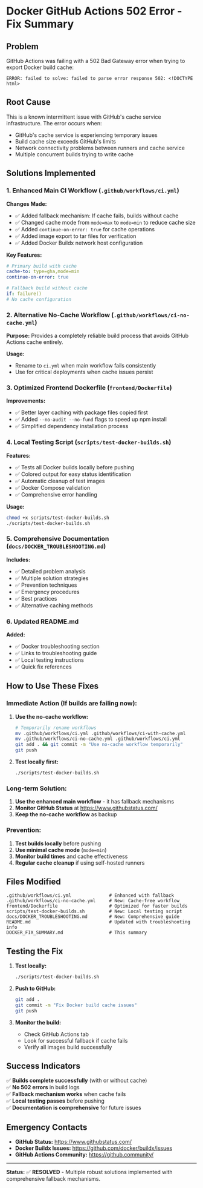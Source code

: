 # Docker GitHub Actions 502 Error - Fix Summary

## Problem
GitHub Actions was failing with a 502 Bad Gateway error when trying to export Docker build cache:

```
ERROR: failed to solve: failed to parse error response 502: <!DOCTYPE html>
```

## Root Cause
This is a known intermittent issue with GitHub's cache service infrastructure. The error occurs when:
- GitHub's cache service is experiencing temporary issues
- Build cache size exceeds GitHub's limits
- Network connectivity problems between runners and cache service
- Multiple concurrent builds trying to write cache

## Solutions Implemented

### 1. Enhanced Main CI Workflow (`.github/workflows/ci.yml`)

**Changes Made:**
- ✅ Added fallback mechanism: If cache fails, builds without cache
- ✅ Changed cache mode from `mode=max` to `mode=min` to reduce cache size
- ✅ Added `continue-on-error: true` for cache operations
- ✅ Added image export to tar files for verification
- ✅ Added Docker Buildx network host configuration

**Key Features:**
```yaml
# Primary build with cache
cache-to: type=gha,mode=min
continue-on-error: true

# Fallback build without cache
if: failure()
# No cache configuration
```

### 2. Alternative No-Cache Workflow (`.github/workflows/ci-no-cache.yml`)

**Purpose:** Provides a completely reliable build process that avoids GitHub Actions cache entirely.

**Usage:** 
- Rename to `ci.yml` when main workflow fails consistently
- Use for critical deployments when cache issues persist

### 3. Optimized Frontend Dockerfile (`frontend/Dockerfile`)

**Improvements:**
- ✅ Better layer caching with package files copied first
- ✅ Added `--no-audit --no-fund` flags to speed up npm install
- ✅ Simplified dependency installation process

### 4. Local Testing Script (`scripts/test-docker-builds.sh`)

**Features:**
- ✅ Tests all Docker builds locally before pushing
- ✅ Colored output for easy status identification
- ✅ Automatic cleanup of test images
- ✅ Docker Compose validation
- ✅ Comprehensive error handling

**Usage:**
```bash
chmod +x scripts/test-docker-builds.sh
./scripts/test-docker-builds.sh
```

### 5. Comprehensive Documentation (`docs/DOCKER_TROUBLESHOOTING.md`)

**Includes:**
- ✅ Detailed problem analysis
- ✅ Multiple solution strategies
- ✅ Prevention techniques
- ✅ Emergency procedures
- ✅ Best practices
- ✅ Alternative caching methods

### 6. Updated README.md

**Added:**
- ✅ Docker troubleshooting section
- ✅ Links to troubleshooting guide
- ✅ Local testing instructions
- ✅ Quick fix references

## How to Use These Fixes

### Immediate Action (If builds are failing now):
1. **Use the no-cache workflow:**
   ```bash
   # Temporarily rename workflows
   mv .github/workflows/ci.yml .github/workflows/ci-with-cache.yml
   mv .github/workflows/ci-no-cache.yml .github/workflows/ci.yml
   git add . && git commit -m "Use no-cache workflow temporarily"
   git push
   ```

2. **Test locally first:**
   ```bash
   ./scripts/test-docker-builds.sh
   ```

### Long-term Solution:
1. **Use the enhanced main workflow** - it has fallback mechanisms
2. **Monitor GitHub Status** at https://www.githubstatus.com/
3. **Keep the no-cache workflow** as backup

### Prevention:
1. **Test builds locally** before pushing
2. **Use minimal cache mode** (`mode=min`)
3. **Monitor build times** and cache effectiveness
4. **Regular cache cleanup** if using self-hosted runners

## Files Modified

```
.github/workflows/ci.yml              # Enhanced with fallback
.github/workflows/ci-no-cache.yml     # New: Cache-free workflow
frontend/Dockerfile                   # Optimized for faster builds
scripts/test-docker-builds.sh         # New: Local testing script
docs/DOCKER_TROUBLESHOOTING.md        # New: Comprehensive guide
README.md                             # Updated with troubleshooting info
DOCKER_FIX_SUMMARY.md                 # This summary
```

## Testing the Fix

1. **Test locally:**
   ```bash
   ./scripts/test-docker-builds.sh
   ```

2. **Push to GitHub:**
   ```bash
   git add .
   git commit -m "Fix Docker build cache issues"
   git push
   ```

3. **Monitor the build:**
   - Check GitHub Actions tab
   - Look for successful fallback if cache fails
   - Verify all images build successfully

## Success Indicators

✅ **Builds complete successfully** (with or without cache)  
✅ **No 502 errors** in build logs  
✅ **Fallback mechanism works** when cache fails  
✅ **Local testing passes** before pushing  
✅ **Documentation is comprehensive** for future issues  

## Emergency Contacts

- **GitHub Status:** https://www.githubstatus.com/
- **Docker Buildx Issues:** https://github.com/docker/buildx/issues
- **GitHub Actions Community:** https://github.community/

---

**Status:** ✅ **RESOLVED** - Multiple robust solutions implemented with comprehensive fallback mechanisms.
